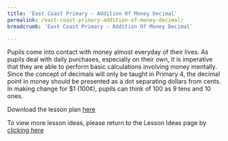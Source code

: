```yaml
---
title: 'East Coast Primary - Addition Of Money Decimal'
permalink: /east-coast-primary-addition-of-money-decimal/
breadcrumb: 'East Coast Primary - Addition Of Money Decimal'

---
```



Pupils come into contact with money almost everyday of their lives. As pupils deal with daily purchases, especially on their own, it is imperative that they are able to perform basic calculations involving money mentally. Since the concept of decimals will only be taught in Primary 4, the decimal point in money should be presented as a dot separating dollars from cents. In making change for $1 (100¢), pupils can think of 100 as 9 tens and 10 ones.

Download the lesson plan [here](/files/lesson-plans/primary-schools/math/east-coast-primary-addition-of-money-decimal-.docx)

To view more lesson ideas, please return to the Lesson Ideas page by [clicking here](/in-schools/digital-maker/lesson-ideas-primary/)
